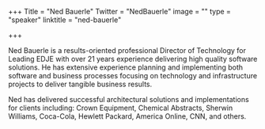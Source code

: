 +++
Title = "Ned Bauerle"
Twitter = "NedBauerle"
image = ""
type = "speaker"
linktitle = "ned-bauerle"

+++

Ned Bauerle is a results-oriented professional Director of Technology for Leading EDJE with over 21 years experience delivering high quality software solutions. He has extensive experience planning and implementing both software and business processes focusing on technology and infrastructure projects to deliver tangible business results.

Ned has delivered successful architectural solutions and implementations for clients including: Crown Equipment, Chemical Abstracts, Sherwin Williams, Coca-Cola, Hewlett Packard, America Online, CNN, and others.

